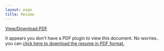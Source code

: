 ```yaml
---
layout: page
title: Resume
---
```

<div class="center-align">
	<a href="{{ site.baseurl }}/resume/ResumeManadayMavani.pdf">View/Download PDF</a>
</div>

<div class="pdf-container">
	<object data="{{ site.baseurl }}/resume/ResumeManadayMavani.pdf" type="application/pdf" style="width:100%; height:100%; display:block;">
		<p>
			It appears you don't have a PDF plugin to view this document. No worries.. you can <a href="{{ site.baseurl }}/resume/ResumeManadayMavani.pdf">click here to download the resume in PDF format.</a>
		</p>
	</object>
</div>